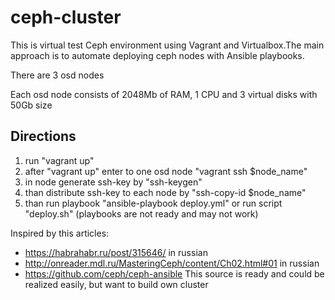 # ceph-cluster

This is virtual test Ceph environment using Vagrant and Virtualbox.The main approach is to automate deploying ceph nodes with Ansible playbooks.

There are 3 osd nodes

Each osd node consists of 2048Mb of RAM, 1 CPU and 3 virtual disks with 50Gb size

## Directions

1. run "vagrant up"
2. after "vagrant up" enter to one osd node "vagrant ssh $node_name"
3. in node generate ssh-key by "ssh-keygen"
3. than distribute ssh-key to each node by "ssh-copy-id $node_name"
4. than run playbook "ansible-playbook deploy.yml" or run script "deploy.sh" (playbooks are not ready and may not work)

Inspired by this articles:

- https://habrahabr.ru/post/315646/ in russian
- http://onreader.mdl.ru/MasteringCeph/content/Ch02.html#01 in russian
- https://github.com/ceph/ceph-ansible This source is ready and could be realized easily, but want to build own cluster 


